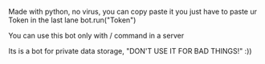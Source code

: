 Made with python, no virus, you can copy paste it you just have to paste ur Token in the last lane bot.run("Token")

You can use this bot only with / command in a server

Its is a bot for private data storage, "DON'T USE IT FOR BAD THINGS!" :))

